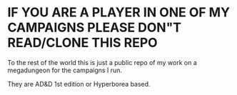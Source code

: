 # IF YOU ARE A PLAYER IN ONE OF MY CAMPAIGNS PLEASE DON"T READ/CLONE THIS REPO

To the rest of the world this is just a public repo of my work on a megadungeon for the campaigns I run.

They are AD&D 1st edition or Hyperborea based.
